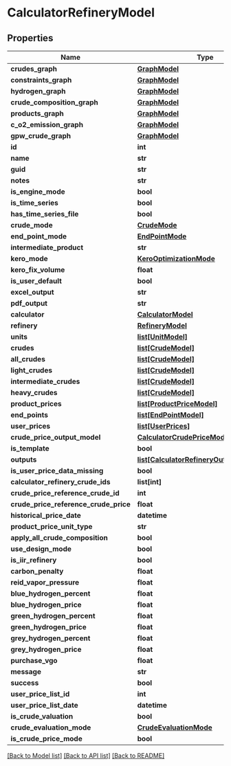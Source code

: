# CalculatorRefineryModel

## Properties
Name | Type | Description | Notes
------------ | ------------- | ------------- | -------------
**crudes_graph** | [**GraphModel**](GraphModel.md) |  | [optional] 
**constraints_graph** | [**GraphModel**](GraphModel.md) |  | [optional] 
**hydrogen_graph** | [**GraphModel**](GraphModel.md) |  | [optional] 
**crude_composition_graph** | [**GraphModel**](GraphModel.md) |  | [optional] 
**products_graph** | [**GraphModel**](GraphModel.md) |  | [optional] 
**c_o2_emission_graph** | [**GraphModel**](GraphModel.md) |  | [optional] 
**gpw_crude_graph** | [**GraphModel**](GraphModel.md) |  | [optional] 
**id** | **int** |  | [optional] 
**name** | **str** |  | [optional] 
**guid** | **str** |  | [optional] 
**notes** | **str** |  | [optional] 
**is_engine_mode** | **bool** |  | [optional] 
**is_time_series** | **bool** |  | [optional] 
**has_time_series_file** | **bool** |  | [optional] 
**crude_mode** | [**CrudeMode**](CrudeMode.md) |  | [optional] 
**end_point_mode** | [**EndPointMode**](EndPointMode.md) |  | [optional] 
**intermediate_product** | **str** |  | [optional] 
**kero_mode** | [**KeroOptimizationMode**](KeroOptimizationMode.md) |  | [optional] 
**kero_fix_volume** | **float** |  | [optional] 
**is_user_default** | **bool** |  | [optional] 
**excel_output** | **str** |  | [optional] 
**pdf_output** | **str** |  | [optional] 
**calculator** | [**CalculatorModel**](CalculatorModel.md) |  | [optional] 
**refinery** | [**RefineryModel**](RefineryModel.md) |  | [optional] 
**units** | [**list[UnitModel]**](UnitModel.md) |  | [optional] 
**crudes** | [**list[CrudeModel]**](CrudeModel.md) |  | [optional] 
**all_crudes** | [**list[CrudeModel]**](CrudeModel.md) |  | [optional] 
**light_crudes** | [**list[CrudeModel]**](CrudeModel.md) |  | [optional] 
**intermediate_crudes** | [**list[CrudeModel]**](CrudeModel.md) |  | [optional] 
**heavy_crudes** | [**list[CrudeModel]**](CrudeModel.md) |  | [optional] 
**product_prices** | [**list[ProductPriceModel]**](ProductPriceModel.md) |  | [optional] 
**end_points** | [**list[EndPointModel]**](EndPointModel.md) |  | [optional] 
**user_prices** | [**list[UserPrices]**](UserPrices.md) |  | [optional] 
**crude_price_output_model** | [**CalculatorCrudePriceModeOutputModel**](CalculatorCrudePriceModeOutputModel.md) |  | [optional] 
**is_template** | **bool** |  | [optional] 
**outputs** | [**list[CalculatorRefineryOutputModel]**](CalculatorRefineryOutputModel.md) |  | [optional] 
**is_user_price_data_missing** | **bool** |  | [optional] 
**calculator_refinery_crude_ids** | **list[int]** |  | [optional] 
**crude_price_reference_crude_id** | **int** |  | [optional] 
**crude_price_reference_crude_price** | **float** |  | [optional] 
**historical_price_date** | **datetime** |  | [optional] 
**product_price_unit_type** | **str** |  | [optional] 
**apply_all_crude_composition** | **bool** |  | [optional] 
**use_design_mode** | **bool** |  | [optional] 
**is_iir_refinery** | **bool** |  | [optional] 
**carbon_penalty** | **float** |  | [optional] 
**reid_vapor_pressure** | **float** |  | [optional] 
**blue_hydrogen_percent** | **float** |  | [optional] 
**blue_hydrogen_price** | **float** |  | [optional] 
**green_hydrogen_percent** | **float** |  | [optional] 
**green_hydrogen_price** | **float** |  | [optional] 
**grey_hydrogen_percent** | **float** |  | [optional] 
**grey_hydrogen_price** | **float** |  | [optional] 
**purchase_vgo** | **float** |  | [optional] 
**message** | **str** |  | [optional] 
**success** | **bool** |  | [optional] 
**user_price_list_id** | **int** |  | [optional] 
**user_price_list_date** | **datetime** |  | [optional] 
**is_crude_valuation** | **bool** |  | [optional] 
**crude_evaluation_mode** | [**CrudeEvaluationMode**](CrudeEvaluationMode.md) |  | [optional] 
**is_crude_price_mode** | **bool** |  | [optional] 

[[Back to Model list]](../README.md#documentation-for-models) [[Back to API list]](../README.md#documentation-for-api-endpoints) [[Back to README]](../README.md)

